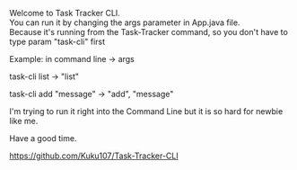 Welcome to Task Tracker CLI.  
You can run it by changing the args parameter in App.java file.  
Because it's running from the Task-Tracker command, so you don't have to type param "task-cli" first

Example: in command line -> args

task-cli list -> "list"

task-cli add "message" -> "add", "message"

I'm trying to run it right into the Command Line but it is so hard for newbie like me.

Have a good time.

https://github.com/Kuku107/Task-Tracker-CLI
